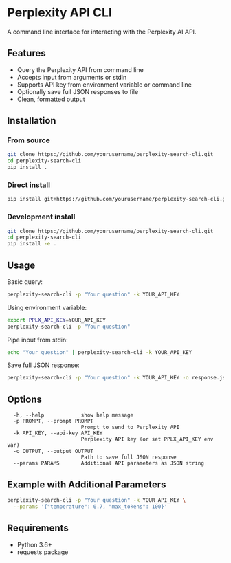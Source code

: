 # Perplexity API CLI

A command line interface for interacting with the Perplexity AI API.

## Features

- Query the Perplexity API from command line
- Accepts input from arguments or stdin
- Supports API key from environment variable or command line
- Optionally save full JSON responses to file
- Clean, formatted output

## Installation

### From source
```bash
git clone https://github.com/yourusername/perplexity-search-cli.git
cd perplexity-search-cli
pip install .
```

### Direct install
```bash
pip install git+https://github.com/yourusername/perplexity-search-cli.git
```

### Development install
```bash
git clone https://github.com/yourusername/perplexity-search-cli.git
cd perplexity-search-cli
pip install -e .
```

## Usage

Basic query:
```bash
perplexity-search-cli -p "Your question" -k YOUR_API_KEY
```

Using environment variable:
```bash
export PPLX_API_KEY=YOUR_API_KEY
perplexity-search-cli -p "Your question"
```

Pipe input from stdin:
```bash
echo "Your question" | perplexity-search-cli -k YOUR_API_KEY
```

Save full JSON response:
```bash
perplexity-search-cli -p "Your question" -k YOUR_API_KEY -o response.json
```

## Options

```
  -h, --help            show help message
  -p PROMPT, --prompt PROMPT
                        Prompt to send to Perplexity API
  -k API_KEY, --api-key API_KEY
                        Perplexity API key (or set PPLX_API_KEY env var)
  -o OUTPUT, --output OUTPUT
                        Path to save full JSON response
  --params PARAMS       Additional API parameters as JSON string
```

## Example with Additional Parameters

```bash
perplexity-search-cli -p "Your question" -k YOUR_API_KEY \
  --params '{"temperature": 0.7, "max_tokens": 100}'
```

## Requirements

- Python 3.6+
- requests package

